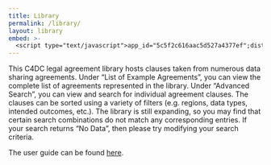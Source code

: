 ```yaml
---
title: Library
permalink: /library/
layout: library
embed: >-
  <script type="text/javascript">app_id="5c5f2c616aac5d527a4377ef";distribution_key="dist_2";api_domain="knack.com";</script><script type="text/javascript" src="https://loader.knack.com/5c5f2c616aac5d527a4377ef/dist_2/knack.js"></script><div id="knack-dist_2">Loading...</div>
---
```

This C4DC legal agreement library hosts clauses taken from numerous data sharing agreements. Under “List of Example Agreements”, you can view the complete list of agreements represented in the library. Under “Advanced Search”, you can view and search for individual agreement clauses. The clauses can be sorted using a variety of filters (e.g. regions, data types, intended outcomes, etc.). The library is still expanding, so you may find that certain search combinations do not match any corresponding entries. If your search returns “No Data”, then please try modifying your search criteria.

The user guide can be found [here](/static/files/190827_c4dc_user-guide_library.pdf).
